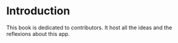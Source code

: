 # Introduction

This book is dedicated to contributors. It host all the ideas and the reflexions about this app.
